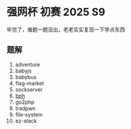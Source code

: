 # 强网杯 初赛 2025 S9

牢完了，难题一题没出，老老实实复现一下学点东西

## 题解

1. adventure
2. babyjs
3. babybus
4. flag-market
5. sockserver
6. [bph](bph.md)
7. go2php
8. tradpwn
9. file-system
10. ez-stack
